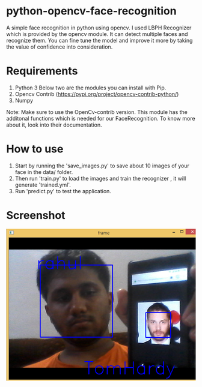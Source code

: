 # python-opencv-face-recognition
A simple face recognition in python using opencv. I used LBPH Recognizer which is provided by the opencv module.
It can detect multiple faces and recognize them. 
You can fine tune the model and improve it more by taking the value of confidence into consideration.

# Requirements
1. Python 3
Below two are the modules you can install with Pip.
2. Opencv Contrib (https://pypi.org/project/opencv-contrib-python/)
3. Numpy

Note: Make sure to use the OpenCv-contrib version. This module has the additonal functions which is needed for our FaceRecognition. To know more about it, look into their documentation. 

# How to use
1. Start by running the 'save_images.py' to save about 10 images of your face in the data/ folder.
2. Then run 'train.py' to load the images and train the recognizer , it will generate 'trained.yml'.
3. Run 'predict.py' to test the application.


# Screenshot
![sample1](https://raw.githubusercontent.com/rahuldshetty/python-opencv-face-recognition/master/sample1.PNG)


